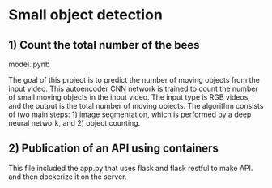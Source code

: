 # Small object detection

## 1) Count the total number of the bees
model.ipynb


The goal of this project is to predict the number of moving objects from the input video.
This autoencoder CNN network is trained to count the number of small moving objects in the input video. The input type is RGB videos, and the output is the total number of moving objects. 
The algorithm consists of two main steps: 1) image segmentation, which is performed by a deep neural network, and 2) object counting.



## 2) Publication of an API using containers

This file included the app.py that uses flask and flask restful to make API. and then dockerize it on the server.

